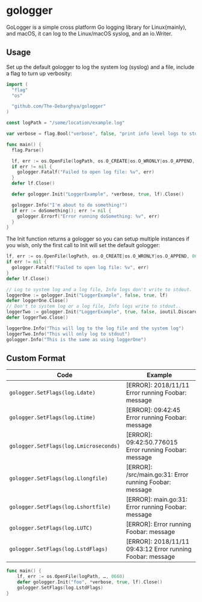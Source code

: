 # gologger #
GoLogger is a simple cross platform Go logging library for Linux(mainly), and
macOS, it can log to the Linux/macOS syslog, and an io.Writer.

## Usage ##

Set up the default gologger to log the system log (syslog) and a
file, include a flag to turn up verbosity:

```go
import (
  "flag"
  "os"

  "github.com/The-Debarghya/gologger"
)

const logPath = "/some/location/example.log"

var verbose = flag.Bool("verbose", false, "print info level logs to stdout")

func main() {
  flag.Parse()

  lf, err := os.OpenFile(logPath, os.O_CREATE|os.O_WRONLY|os.O_APPEND, 0660)
  if err != nil {
    gologger.Fatalf("Failed to open log file: %v", err)
  }
  defer lf.Close()

  defer gologger.Init("LoggerExample", *verbose, true, lf).Close()

  gologger.Info("I'm about to do something!")
  if err := doSomething(); err != nil {
    gologger.Errorf("Error running doSomething: %v", err)
  }
}
```

The Init function returns a gologger so you can setup multiple instances if you
wish, only the first call to Init will set the default gologger:

```go
lf, err := os.OpenFile(logPath, os.O_CREATE|os.O_WRONLY|os.O_APPEND, 0660)
if err != nil {
  gologger.Fatalf("Failed to open log file: %v", err)
}
defer lf.Close()

// Log to system log and a log file, Info logs don't write to stdout.
loggerOne := gologger.Init("LoggerExample", false, true, lf)
defer loggerOne.Close()
// Don't to system log or a log file, Info logs write to stdout..
loggerTwo := gologger.Init("LoggerExample", true, false, ioutil.Discard)
defer loggerTwo.Close()

loggerOne.Info("This will log to the log file and the system log")
loggerTwo.Info("This will only log to stdout")
gologger.Info("This is the same as using loggerOne")

```

## Custom Format ##

| Code                                 | Example                                                  |
|--------------------------------------|----------------------------------------------------------|
| `gologger.SetFlags(log.Ldate)`         | [ERROR]: 2018/11/11 Error running Foobar: message          |
| `gologger.SetFlags(log.Ltime)`         | [ERROR]: 09:42:45 Error running Foobar: message            |
| `gologger.SetFlags(log.Lmicroseconds)` | [ERROR]: 09:42:50.776015 Error running Foobar: message     |
| `gologger.SetFlags(log.Llongfile)`     | [ERROR]: /src/main.go:31: Error running Foobar: message    |
| `gologger.SetFlags(log.Lshortfile)`    | [ERROR]: main.go:31: Error running Foobar: message         |
| `gologger.SetFlags(log.LUTC)`          | [ERROR]: Error running Foobar: message                     |
| `gologger.SetFlags(log.LstdFlags)`     | [ERROR]: 2018/11/11 09:43:12 Error running Foobar: message |

```go
func main() {
    lf, err := os.OpenFile(logPath, …, 0660)
    defer gologger.Init("foo", *verbose, true, lf).Close()
    gologger.SetFlags(log.LstdFlags)
}
```
